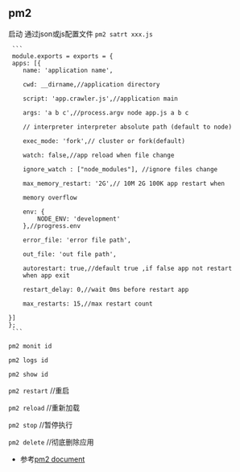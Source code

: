 ## pm2


启动 通过json或js配置文件 `pm2 satrt xxx.js`

     ```
     module.exports = exports = {
     apps: [{
        name: 'application name',

        cwd: __dirname,//application directory

        script: 'app.crawler.js',//application main

        args: 'a b c',//process.argv node app.js a b c

        // interpreter interpreter absolute path (default to node)

        exec_mode: 'fork',// cluster or fork(default)

        watch: false,//app reload when file change

        ignore_watch : ["node_modules"], //ignore files change

        max_memory_restart: '2G',// 10M 2G 100K app restart when

        memory overflow

        env: {
            NODE_ENV: 'development'
        },//progress.env

        error_file: 'error file path',

        out_file: 'out file path',

        autorestart: true,//default true ,if false app not restart
        when app exit

        restart_delay: 0,//wait 0ms before restart app

        max_restarts: 15,//max restart count

    }]
    };
     ```

`pm2 monit id`

`pm2 logs id`

`pm2 show id`

`pm2 restart` //重启

`pm2 reload` //重新加载

`pm2 stop` //暂停执行

`pm2 delete` //彻底删除应用



 * 参考[pm2 document](http://pm2.keymetrics.io/)

